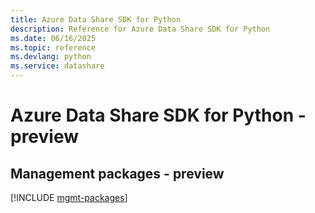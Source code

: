 ```yaml
---
title: Azure Data Share SDK for Python
description: Reference for Azure Data Share SDK for Python
ms.date: 06/16/2025
ms.topic: reference
ms.devlang: python
ms.service: datashare
---
```

# Azure Data Share SDK for Python - preview

## Management packages - preview
[!INCLUDE [mgmt-packages](data-share-mgmt-index.md)]